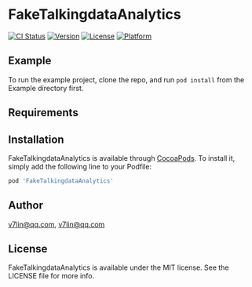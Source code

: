 # FakeTalkingdataAnalytics

[![CI Status](https://img.shields.io/travis/v7lin@qq.com/FakeTalkingdataAnalytics.svg?style=flat)](https://travis-ci.org/v7lin@qq.com/FakeTalkingdataAnalytics)
[![Version](https://img.shields.io/cocoapods/v/FakeTalkingdataAnalytics.svg?style=flat)](https://cocoapods.org/pods/FakeTalkingdataAnalytics)
[![License](https://img.shields.io/cocoapods/l/FakeTalkingdataAnalytics.svg?style=flat)](https://cocoapods.org/pods/FakeTalkingdataAnalytics)
[![Platform](https://img.shields.io/cocoapods/p/FakeTalkingdataAnalytics.svg?style=flat)](https://cocoapods.org/pods/FakeTalkingdataAnalytics)

## Example

To run the example project, clone the repo, and run `pod install` from the Example directory first.

## Requirements

## Installation

FakeTalkingdataAnalytics is available through [CocoaPods](https://cocoapods.org). To install
it, simply add the following line to your Podfile:

```ruby
pod 'FakeTalkingdataAnalytics'
```

## Author

v7lin@qq.com, v7lin@qq.com

## License

FakeTalkingdataAnalytics is available under the MIT license. See the LICENSE file for more info.
